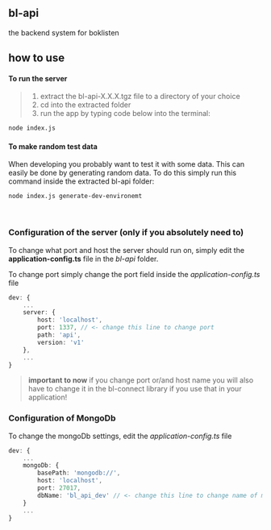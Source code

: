 ## bl-api
the backend system for boklisten

## how to use
#### To run the server
> 1. extract the bl-api-X.X.X.tgz file to a directory of your choice
> 2. cd into the extracted folder
> 2. run the app by typing code below into the terminal:
```bash
node index.js
```
#### To make random test data
When developing you probably want to test it with some data. This can easily be done by generating random data. To do this simply run this command inside the extracted bl-api folder:
```bash
node index.js generate-dev-environemt
```
<br>

### Configuration of the server (only if you absolutely need to)
To change what port and host the server should run on, simply edit the **application-config.ts** file in the *bl-api* folder.

To change port simply change the port field inside the *application-config.ts* file
```typescript
dev: {
	...
	server: {
		host: 'localhost',
		port: 1337, // <- change this line to change port
		path: 'api', 
		version: 'v1'
	},
	...
}
``` 
>**important to now**
if you change port or/and host name you will also have to change it in the bl-connect library if you use that in your application!


### Configuration of MongoDb

To change the mongoDb settings, edit the *application-config.ts* file
```typescript
dev: {
	...
	mongoDb: {
		basePath: 'mongodb://',
		host: 'localhost',
		port: 27017,
		dbName: 'bl_api_dev' // <- change this line to change name of mongo db database
	}
	...
}
```